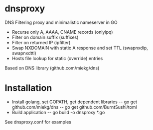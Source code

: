 # dnsproxy
DNS Filtering proxy and minimalistic nameserver in GO

- Recurse only A, AAAA, CNAME records (onlyipq)
- Filter on domain suffix (suffixes)
- Filter on returned IP (ipfilter)
- Swap NXDOMAIN with static A response and set TTL (swapnxdip, swapnxdttl)
- Hosts file lookup for static (override) entries 

Based on DNS library (github.com/miekg/dns)

# Installation

- Install golang, set GOPATH, get dependent libraries
-- go get github.com/miekg/dns
-- go get github.com/BurntSushi/toml
- Build application
-- go build -o dnsproxy *.go

See dnsproxy.conf for examples
